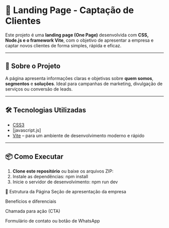 # 🚀 Landing Page - Captação de Clientes

Este projeto é uma **landing page (One Page)** desenvolvida com **CSS, Node.js e o framework Vite**, com o objetivo de apresentar a empresa e captar novos clientes de forma simples, rápida e eficaz.

---

## 📌 Sobre o Projeto

A página apresenta informações claras e objetivas sobre **quem somos**, **segmentos** e **soluções**. Ideal para campanhas de marketing, divulgação de serviços ou conversão de leads.

---

## 🛠️ Tecnologias Utilizadas

- [CSS3](https://developer.mozilla.org/pt-BR/docs/Web/CSS)
- [javascript.js]
- [Vite](https://vitejs.dev/) – para um ambiente de desenvolvimento moderno e rápido

---

## 📦 Como Executar

1. **Clone este repositório** ou baixe os arquivos ZIP:
2. Instale as dependências:
   npm install
4. Inicie o servidor de desenvolvimento:
   npm run dev

🧾 Estrutura da Página
Seção de apresentação da empresa

Benefícios e diferenciais

Chamada para ação (CTA)

Formulário de contato ou botão de WhatsApp

